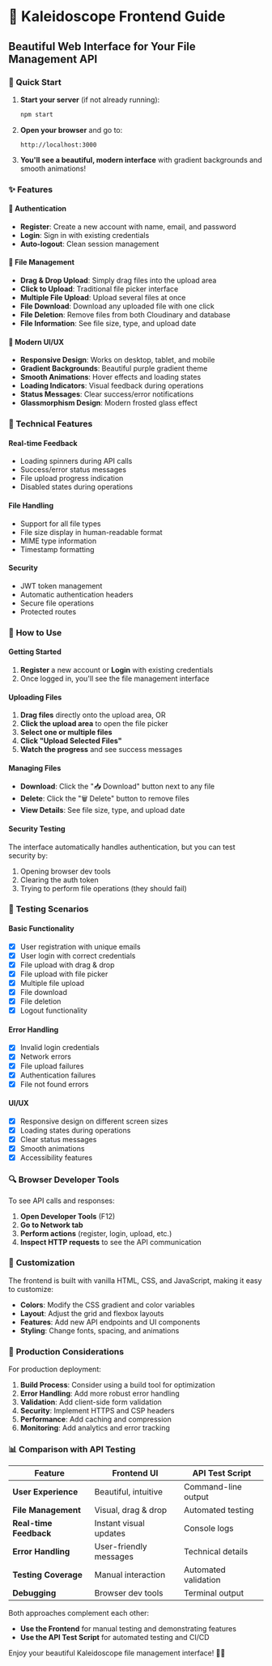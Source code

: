 # 🎨 Kaleidoscope Frontend Guide

## Beautiful Web Interface for Your File Management API

### 🚀 Quick Start

1. **Start your server** (if not already running):
   ```bash
   npm start
   ```

2. **Open your browser** and go to:
   ```
   http://localhost:3000
   ```

3. **You'll see a beautiful, modern interface** with gradient backgrounds and smooth animations!

### ✨ Features

#### 🔐 **Authentication**
- **Register**: Create a new account with name, email, and password
- **Login**: Sign in with existing credentials
- **Auto-logout**: Clean session management

#### 📁 **File Management**
- **Drag & Drop Upload**: Simply drag files into the upload area
- **Click to Upload**: Traditional file picker interface
- **Multiple File Upload**: Upload several files at once
- **File Download**: Download any uploaded file with one click
- **File Deletion**: Remove files from both Cloudinary and database
- **File Information**: See file size, type, and upload date

#### 🎨 **Modern UI/UX**
- **Responsive Design**: Works on desktop, tablet, and mobile
- **Gradient Backgrounds**: Beautiful purple gradient theme
- **Smooth Animations**: Hover effects and loading states
- **Loading Indicators**: Visual feedback during operations
- **Status Messages**: Clear success/error notifications
- **Glassmorphism Design**: Modern frosted glass effect

### 🔧 Technical Features

#### **Real-time Feedback**
- Loading spinners during API calls
- Success/error status messages
- File upload progress indication
- Disabled states during operations

#### **File Handling**
- Support for all file types
- File size display in human-readable format
- MIME type information
- Timestamp formatting

#### **Security**
- JWT token management
- Automatic authentication headers
- Secure file operations
- Protected routes

### 📱 **How to Use**

#### **Getting Started**
1. **Register** a new account or **Login** with existing credentials
2. Once logged in, you'll see the file management interface

#### **Uploading Files**
1. **Drag files** directly onto the upload area, OR
2. **Click the upload area** to open the file picker
3. **Select one or multiple files**
4. **Click "Upload Selected Files"**
5. **Watch the progress** and see success messages

#### **Managing Files**
- **Download**: Click the "📥 Download" button next to any file
- **Delete**: Click the "🗑️ Delete" button to remove files
- **View Details**: See file size, type, and upload date

#### **Security Testing**
The interface automatically handles authentication, but you can test security by:
1. Opening browser dev tools
2. Clearing the auth token
3. Trying to perform file operations (they should fail)

### 🎯 **Testing Scenarios**

#### **Basic Functionality**
- [x] User registration with unique emails
- [x] User login with correct credentials
- [x] File upload with drag & drop
- [x] File upload with file picker
- [x] Multiple file upload
- [x] File download
- [x] File deletion
- [x] Logout functionality

#### **Error Handling**
- [x] Invalid login credentials
- [x] Network errors
- [x] File upload failures
- [x] Authentication failures
- [x] File not found errors

#### **UI/UX**
- [x] Responsive design on different screen sizes
- [x] Loading states during operations
- [x] Clear status messages
- [x] Smooth animations
- [x] Accessibility features

### 🔍 **Browser Developer Tools**

To see API calls and responses:
1. **Open Developer Tools** (F12)
2. **Go to Network tab**
3. **Perform actions** (register, login, upload, etc.)
4. **Inspect HTTP requests** to see the API communication

### 🌟 **Customization**

The frontend is built with vanilla HTML, CSS, and JavaScript, making it easy to customize:

- **Colors**: Modify the CSS gradient and color variables
- **Layout**: Adjust the grid and flexbox layouts
- **Features**: Add new API endpoints and UI components
- **Styling**: Change fonts, spacing, and animations

### 🚀 **Production Considerations**

For production deployment:
1. **Build Process**: Consider using a build tool for optimization
2. **Error Handling**: Add more robust error handling
3. **Validation**: Add client-side form validation
4. **Security**: Implement HTTPS and CSP headers
5. **Performance**: Add caching and compression
6. **Monitoring**: Add analytics and error tracking

### 📊 **Comparison with API Testing**

| Feature | Frontend UI | API Test Script |
|---------|-------------|-----------------|
| **User Experience** | Beautiful, intuitive | Command-line output |
| **File Management** | Visual, drag & drop | Automated testing |
| **Real-time Feedback** | Instant visual updates | Console logs |
| **Error Handling** | User-friendly messages | Technical details |
| **Testing Coverage** | Manual interaction | Automated validation |
| **Debugging** | Browser dev tools | Terminal output |

Both approaches complement each other:
- **Use the Frontend** for manual testing and demonstrating features
- **Use the API Test Script** for automated testing and CI/CD

Enjoy your beautiful Kaleidoscope file management interface! 🎨✨
